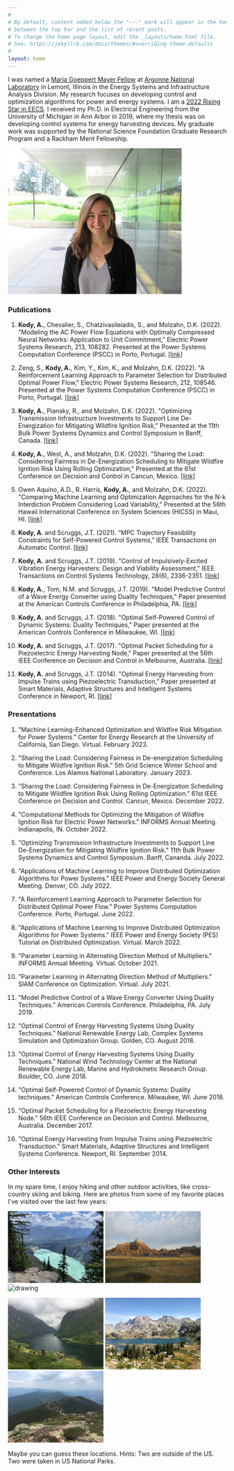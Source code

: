 ```yaml
---
#
# By default, content added below the "---" mark will appear in the home page
# between the top bar and the list of recent posts.
# To change the home page layout, edit the _layouts/home.html file.
# See: https://jekyllrb.com/docs/themes/#overriding-theme-defaults
#
layout: home
---
```


I was named a [Maria Goeppert Mayer Fellow](https://www.anl.gov/article/argonnes-2021-maria-goeppert-mayer-fellows-bring-new-energy-promise-to-their-fields) at [Argonne National Laboratory](https://www.anl.gov/) in Lemont, Illinois in the Energy Systems and Infrastructure Analysis Division. My research focuses on developing control and optimization algorithms for power and energy systems. I am a [2022 Rising Star in EECS](https://risingstars.utexas.edu/). I received my Ph.D. in Electrical Engineering from the University of Michigan in Ann Arbor in 2019, where my thesis was on developing control systems for energy harvesting devices. My graduate work was supported by the National Science Foundation Graduate Research Program and a Rackham Merit Fellowship.


  <img src="Kody.jpeg" alt="drawing" width="400"/>
  
### **Publications**

1. **Kody, A.**, Chevalier, S., Chatzivasileiadis, S., and Molzahn, D.K. (2022). "Modeling the AC Power Flow Equations with Optimally Compressed Neural Networks: Application to Unit Commitment," Electric Power Systems Research, 213, 108282. Presented at the Power Systems Computation Conference (PSCC) in Porto, Portugal. [[link]](https://www.sciencedirect.com/science/article/pii/S0378779622004771?casa_token=2my7ikJUZ1sAAAAA:L3scHwhkK4beA59l1Dtfpt7eiSFH02xUPHkZQ1UZMEuzL2kz9_pvDSSHs2v9drFX2c-RcrHr)

2. Zeng, S., **Kody, A.**, Kim, Y., Kim, K., and Molzahn, D.K. (2022). "A Reinforcement Learning Approach to Parameter Selection for Distributed Optimal Power Flow," Electric Power Systems Research, 212, 108546. Presented at the Power Systems Computation Conference (PSCC) in Porto, Portugal. [[link]](https://www.sciencedirect.com/science/article/pii/S0378779622006319?casa_token=rJDgEfK3xd0AAAAA:8uKhAcVgsUrtuLj2f2j2Yfu3UDh6SY9cTVGljjdXKF3-0xqcbDlqS08j14W0jJh8-HtTnjjB)
    
3. **Kody, A.**, Piansky, R., and Molzahn, D.K. (2022). "Optimizing Transmission Infrastructure Investments to Support Line De-Energization for Mitigating Wildfire Ignition Risk," Presented at the 11th Bulk Power Systems Dynamics and Control Symposium in Banff, Canada. [[link]](https://arxiv.org/abs/2203.10176)
    
4. **Kody, A.**, West, A., and Molzahn, D.K. (2022). "Sharing the Load: Considering Fairness in De-Energization Scheduling to Mitigate Wildfire Ignition Risk Using Rolling Optimization," Presented at the 61st Conference on Decision and Control in Cancun, Mexico. [[link]](https://arxiv.org/abs/2204.06543)
    
5. Owen Aquino, A.D., R. Harris, **Kody, A.**, and Molzahn, D.K. (2022). "Comparing Machine Learning and Optimization Approaches for the N-k Interdiction Problem Considering Load Variability," Presented at the 56th Hawaii International Conference on System Sciences (HICSS) in Maui, HI. [[link]](https://molzahn.github.io/pubs/owen_aquino_harris_kody_molzahn-ml_for_n-k.pdf)
    
6. **Kody, A**. and Scruggs, J.T. (2021). “MPC Trajectory Feasibility Constraints for Self-Powered Control Systems,” IEEE Transactions on Automatic Control. [[link]](https://ieeexplore.ieee.org/abstract/document/9640555?casa_token=L1_12V5KBhEAAAAA:BvJhQZuWnprQFiAZ2nlOYJMrfkj8Q9NUecCRpDRLe2L6sUDEIsKzkEEwxic_5lwE9LXC4oNx)
    
7. **Kody, A.** and Scruggs, J.T. (2019). "Control of Impulsively-Excited Vibration Energy Harvesters: Design and Viability Assessment," IEEE Transactions on Control Systems Technology, 28(6), 2336-2351. [[link]](https://ieeexplore.ieee.org/abstract/document/8848422?casa_token=xOjyzsWEOtAAAAAA:HP8DPUuVovhkxATex_vZIlFeOyMyVe5uOneldYnNNBy4z6i4sDUs6EIVUWcr4m6zdbh7pmqJ)
    
8. **Kody, A.**, Tom, N.M. and Scruggs, J.T. (2019). "Model Predictive Control of a Wave Energy Converter using Duality Techniques," Paper presented at the American Controls Conference in Philadelphia, PA. [[link]](https://ieeexplore.ieee.org/abstract/document/8814715?casa_token=SVAFM3KA9bYAAAAA:f8fOGMNMTsbW8zwA2zS2QKnn4m1N5Qh3ONupSq1BWOW8ZWd1h2kwMWOsGbDB8s5tCd6GVpMI)
    
9. **Kody, A.** and Scruggs, J.T. (2018). "Optimal Self-Powered Control of Dynamic Systems: Duality Techniques," Paper presented at the American Controls Conference in Milwaukee, WI. [[link]](https://ieeexplore.ieee.org/abstract/document/8431826?casa_token=RFsIhLm13UcAAAAA:A0BfPXn2MXs6kIUby6IcaMG5Cvim2Hr4aqw-FCll6jiPpjrRE9gPVQOUG2vZ2Ma_DgP-I0Yj)
    
10. **Kody, A.** and Scruggs, J.T. (2017). "Optimal Packet Scheduling for a Piezoelectric Energy Harvesting Node," Paper presented at the 56th IEEE Conference on Decision and Control in Melbourne, Australia. [[link]](https://ieeexplore.ieee.org/abstract/document/8263655?casa_token=trZBukfJbTcAAAAA:DJnaH--B5k9VDeTDtIxcz6i8Hn0k9iJCzTROAVike72zPBs7SdF19Zk55dLHaVmJRK17SqyG)
    
11. **Kody, A.** and Scruggs, J.T. (2014). "Optimal Energy Harvesting from Impulse Trains using Piezoelectric Transduction," Paper presented at Smart Materials, Adaptive Structures and Intelligent Systems Conference in Newport, RI. [[link]](https://asmedigitalcollection.asme.org/SMASIS/proceedings-abstract/SMASIS2014/V002T07A016/286237)
    
    
### **Presentations**

1. "Machine Learning-Enhanced Optimization and Wildfire Risk Mitigation for Power Systems." Center for Energy Research at the University of California, San Diego. Virtual. February 2023.

2. "Sharing the Load: Considering Fairness in De-energization Scheduling to Mitigate Wildfire Ignition Risk." 5th Grid Science Winter School and Conference. Los Alamos National Laboratory. January 2023.

3. "Sharing the Load: Considering Fairness in De-Energization Scheduling to Mitigate Wildfire Ignition Risk Using Rolling Optimization." 61st IEEE Conference on Decision and Control. Cancun, Mexico. December 2022.

4. "Computational Methods for Optimizing the Mitigation of Wildfire Ignition Risk for Electric Power Networks." INFORMS Annual Meeting. Indianapolis, IN. October 2022.

5. "Optimizing Transmission Infrastructure Investments to Support Line De-Energization for Mitigating Wildfire Ignition Risk." 11th Bulk Power Systems Dynamics and Control Symposium. Banff, Cananda. July 2022. 

6. "Applications of Machine Learning to Improve Distributed Optimization Algorithms for Power Systems." IEEE Power and Energy Society General Meeting. Denver, CO. July 2022. 

7. "A Reinforcement Learning Approach to Parameter Selection for Distributed Optimal Power Flow." Power Systems Computation Conference. Porto, Portugal. June 2022.

8. "Applications of Machine Learning to Improve Distributed Optimization Algorithms for Power Systems." IEEE Power and Energy Society (PES) Tutorial on Distributed Optimization. Virtual. March 2022.

9. "Parameter Learning in Alternating Direction Method of Multipliers." INFORMS Annual Meeting. Virtual. October 2021.

10. "Parameter Learning in Alternating Direction Method of Multipliers." SIAM Conference on Optimization. Virtual. July 2021.

11. "Model Predictive Control of a Wave Energy Converter Using Duality Techniques." American Controls Conference. Philadelphia, PA. July 2019.

12. "Optimal Control of Energy Harvesting Systems Using Duality Techniques." National Renewable Energy Lab, Complex Systems Simulation and Optimization Group. Golden, CO. August 2018.

13. "Optimal Control of Energy Harvesting Systems Using Duality Techniques." National Wind Technology Center at the National Renewable Energy Lab, Marine and Hydrokinetic Research Group. Boulder, CO. June 2018.

14. "Optimal Self-Powered Control of Dynamic Systems: Duality techniques." American Controls Conference. Milwaukee, WI. June 2018.

15. "Optimal Packet Scheduling for a Piezoelectric Energy Harvesting Node." 56th IEEE Conference on Decision and Control. Melbourne, Australia. December 2017.

16. "Optimal Energy Harvesting from Impulse Trains using Piezoelectric Transduction." Smart Materials, Adaptive Structures and Intelligent Systems Conference. Newport, RI. September 2014.


    
### **Other Interests**

In my spare time, I enjoy hiking and other outdoor activities, like cross-country skiing and biking. Here are photos from some of my favorite places I've visited over the last few years:

  <img src="IMG_2108.jpeg" alt="drawing" width="220"/> <img src="IMG_1094.JPG" alt="drawing" width="220"/> <img src="IMG_5349.JPG" alt="drawing" width="220"/> 
  
  <img src="IMG_1144.JPG" alt="drawing" width="220"/> <img src="IMG_6756.JPG" alt="drawing" width="220"/> <img src="IMG_9844.JPG" alt="drawing" width="220"/>
  
 Maybe you can guess these locations. Hints: Two are outside of the US. Two were taken in US National Parks.

